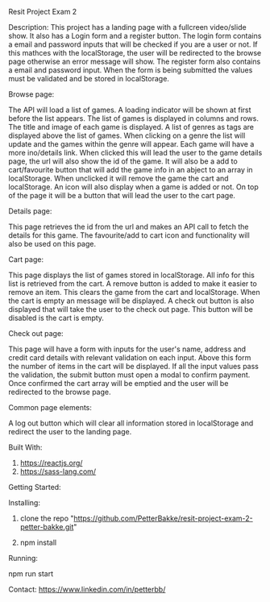 Resit Project Exam 2

Description:
This project has a landing page with a fullcreen video/slide show. It also has a Login form and a register button. The login form contains a email and password inputs that will be checked if you are a user or not. If this mathces with the localStorage, the user will be redirected to the browse page otherwise an error message will show. The register form also contains a email and password input. When the form is being submitted the values must be validated and be stored in localStorage. 

Browse page: 

The API will load a list of games. A loading indicator will be shown at first before the list appears. The list of games is displayed in columns and rows. The title and image of each game is displayed. A list of genres as tags are displayed above the list of games. When clicking on a genre the list will update and the games within the genre will appear. Each game will have a more ino/details link. When clicked this will lead the user to the game details page, the url will also show the id of the game. It will also be a add to cart/favourite button that will add the game info in an abject to an array in localStorage. When unclicked it will remove the game the cart and localStorage. An icon will also display when a game is added or not. On top of the page it will be a button that will lead the user to the cart page.

Details page: 

This page retrieves the id from the url and makes an API call to fetch the details for this game. The favourite/add to cart icon and functionality will also be used on this page. 

Cart page: 

This page displays the list of games stored in localStorage. All info for this list is retrieved from the cart. A remove button is added to make it easier to remove an item. This clears the game from the cart and localStorage. When the cart is empty an message will be displayed. A check out button is also displayed that will take the user to the check out page. This button will be disabled is the cart is empty. 

Check out page:

This page will have a form with inputs for the user's name, address and credit card details with relevant validation on each input. Above this form the number of items in the cart will be displayed. If all the input values pass the validation, the submit button must open a modal to confirm payment. Once confirmed the cart array will be emptied and the user will be redirected to the browse page. 

Common page elements: 

A log out button which will clear all information stored in localStorage and redirect the user to the landing page. 

Built With:

1. https://reactjs.org/
2. https://sass-lang.com/

Getting Started: 

Installing: 
1. clone the repo "https://github.com/PetterBakke/resit-project-exam-2-petter-bakke.git"

2. npm install

Running:

npm run start

Contact: https://www.linkedin.com/in/petterbb/